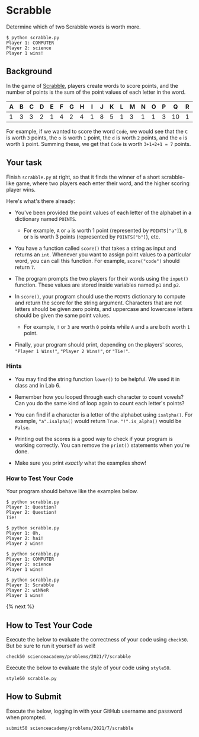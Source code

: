 # Scrabble

Determine which of two Scrabble words is worth more.

```
$ python scrabble.py
Player 1: COMPUTER
Player 2: science
Player 1 wins!
```

## Background

In the game of [Scrabble](https://scrabble.hasbro.com/en-us/rules), players create words to score points, and the number of points is the sum of the point values of each letter in the word.

|A|B|C|D|E|F|G|H|I|J|K|L|M|N|O|P|Q|R|S|T|U|V|W|X|Y|Z|
|-|-|-|-|-|-|-|-|-|-|-|-|-|-|-|-|-|-|-|-|-|-|-|-|-|-|
|1|3|3|2|1|4|2|4|1|8|5|1|3|1|1|3|10|1|1|1|1|4|4|8|4|10|

For example, if we wanted to score the word `Code`, we would see that the `C` is worth `3` points, the `o` is worth `1` point, the `d` is worth `2` points, and the `e` is worth `1` point. Summing these, we get that `Code` is worth `3+1+2+1 = 7` points.

## Your task

Finish `scrabble.py` at right, so that it finds the winner of a short scrabble-like game, where two players each enter their word, and the higher scoring player wins.

Here's what's there already:

* You've been provided the point values of each letter of the alphabet in a dictionary named `POINTS`.

  * For example, `A` or `a` is worth 1 point (represented by `POINTS["a"]`), `B` or `b` is worth 3 points (represented by `POINTS["b"]`), etc.

* You have a function called `score()` that takes a string as input and returns an `int`. Whenever you want to assign point values to a particular word, you can call this function. For example, `score("code")` should return `7`.

* The program prompts the two players for their words using the `input()` function. These values are stored inside variables named `p1` and `p2`.

* In `score()`, your program should use the `POINTS` dictionary to compute and return the score for the string argument. Characters that are not letters should be given zero points, and uppercase and lowercase letters should be given the same point values.

  * For example, `!` or `3` are worth `0` points while `A` and `a` are both worth `1` point.

* Finally, your program should print, depending on the players' scores, `"Player 1 Wins!"`, `"Player 2 Wins!"`, or `"Tie!"`.

### Hints

* You may find the string function `lower()` to be helpful. We used it in class and in Lab 6.

* Remember how you looped through each character to count vowels? Can you do the same kind of loop again to count each letter's points?

* You can find if a character is a letter of the alphabet using `isalpha()`. For example, `"a".isalpha()` would return `True`. `"!".is_alpha()` would be `False`.

* Printing out the scores is a good way to check if your program is working correctly. You can remove the `print()` statements when you're done.

* Make sure you print *exactly* what the examples show!

### How to Test Your Code

Your program should behave like the examples below.

```
$ python scrabble.py
Player 1: Question?
Player 2: Question!
Tie!
```

```
$ python scrabble.py
Player 1: Oh,
Player 2: hai!
Player 2 wins!
```

```
$ python scrabble.py
Player 1: COMPUTER
Player 2: science
Player 1 wins!
```

```
$ python scrabble.py
Player 1: Scrabble
Player 2: wiNNeR
Player 1 wins!
```

{% next %}

## How to Test Your Code

Execute the below to evaluate the correctness of your code using `check50`. But be sure to run it yourself as well!

```
check50 scienceacademy/problems/2021/7/scrabble
```

Execute the below to evaluate the style of your code using `style50`.

```
style50 scrabble.py
```

## How to Submit

Execute the below, logging in with your GitHub username and password when prompted.

```
submit50 scienceacademy/problems/2021/7/scrabble
```
